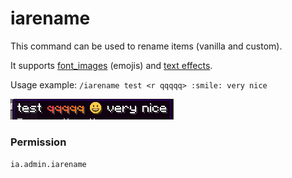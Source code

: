 # iarename

This command can be used to rename items (vanilla and custom).

It supports [font\_images](../adding-content/advanced/font-images/) (emojis) and [text effects](../text-effects-1.17+.md).

Usage example: `/iarename test <r qqqqq> :smile: very nice`

![](../../.gitbook/assets/143230790-515c74db-b7f6-4c1d-8a03-7bba80ac83cd.png)

### Permission

`ia.admin.iarename`

